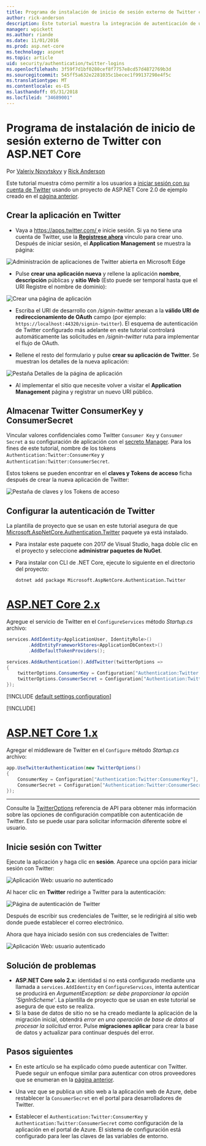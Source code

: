 ```yaml
---
title: Programa de instalación de inicio de sesión externo de Twitter con ASP.NET Core
author: rick-anderson
description: Este tutorial muestra la integración de autenticación de usuario de cuenta de Twitter en una aplicación existente de ASP.NET Core.
manager: wpickett
ms.author: riande
ms.date: 11/01/2016
ms.prod: asp.net-core
ms.technology: aspnet
ms.topic: article
uid: security/authentication/twitter-logins
ms.openlocfilehash: 3f59f7d1bf0280cef8f7757e8cd57d4872769b3d
ms.sourcegitcommit: 545ff5a632e2281035c1becec1f99137298e4f5c
ms.translationtype: MT
ms.contentlocale: es-ES
ms.lasthandoff: 05/31/2018
ms.locfileid: "34689001"
---
```

# <a name="twitter-external-login-setup-with-aspnet-core"></a>Programa de instalación de inicio de sesión externo de Twitter con ASP.NET Core

Por [Valeriy Novytskyy](https://github.com/01binary) y [Rick Anderson](https://twitter.com/RickAndMSFT)

Este tutorial muestra cómo permitir a los usuarios a [iniciar sesión con su cuenta de Twitter](https://dev.twitter.com/web/sign-in/desktop-browser) usando un proyecto de ASP.NET Core 2.0 de ejemplo creado en el [página anterior](xref:security/authentication/social/index).

## <a name="create-the-app-in-twitter"></a>Crear la aplicación en Twitter

* Vaya a [ https://apps.twitter.com/ ](https://apps.twitter.com/) e inicie sesión. Si ya no tiene una cuenta de Twitter, use la **[Regístrese ahora](https://twitter.com/signup)** vínculo para crear uno. Después de iniciar sesión, el **Application Management** se muestra la página:

![Administración de aplicaciones de Twitter abierta en Microsoft Edge](index/_static/TwitterAppManage.png)

* Pulse **crear una aplicación nueva** y rellene la aplicación **nombre**, **descripción** públicas y **sitio Web** (Esto puede ser temporal hasta que el URI Registre el nombre de dominio):

![Crear una página de aplicación](index/_static/TwitterCreate.png)

* Escriba el URI de desarrollo con */signin-twitter* anexan a la **válido URI de redireccionamiento de OAuth** campo (por ejemplo: `https://localhost:44320/signin-twitter`). El esquema de autenticación de Twitter configurado más adelante en este tutorial controlará automáticamente las solicitudes en */signin-twitter* ruta para implementar el flujo de OAuth.

* Rellene el resto del formulario y pulse **crear su aplicación de Twitter**. Se muestran los detalles de la nueva aplicación:

![Pestaña Detalles de la página de aplicación](index/_static/TwitterAppDetails.png)

* Al implementar el sitio que necesite volver a visitar el **Application Management** página y registrar un nuevo URI público.

## <a name="storing-twitter-consumerkey-and-consumersecret"></a>Almacenar Twitter ConsumerKey y ConsumerSecret

Vincular valores confidenciales como Twitter `Consumer Key` y `Consumer Secret` a su configuración de aplicación con el [secreto Manager](xref:security/app-secrets). Para los fines de este tutorial, nombre de los tokens `Authentication:Twitter:ConsumerKey` y `Authentication:Twitter:ConsumerSecret`.

Estos tokens se pueden encontrar en el **claves y Tokens de acceso** ficha después de crear la nueva aplicación de Twitter:

![Pestaña de claves y los Tokens de acceso](index/_static/TwitterKeys.png)

## <a name="configure-twitter-authentication"></a>Configurar la autenticación de Twitter

La plantilla de proyecto que se usan en este tutorial asegura de que [Microsoft.AspNetCore.Authentication.Twitter](https://www.nuget.org/packages/Microsoft.AspNetCore.Authentication.Twitter) paquete ya está instalado.

* Para instalar este paquete con 2017 de Visual Studio, haga doble clic en el proyecto y seleccione **administrar paquetes de NuGet**.
* Para instalar con CLI de .NET Core, ejecute lo siguiente en el directorio del proyecto:

   `dotnet add package Microsoft.AspNetCore.Authentication.Twitter`

# <a name="aspnet-core-2xtabaspnetcore2x"></a>[ASP.NET Core 2.x](#tab/aspnetcore2x/)

Agregue el servicio de Twitter en el `ConfigureServices` método *Startup.cs* archivo:

```csharp
services.AddIdentity<ApplicationUser, IdentityRole>()
        .AddEntityFrameworkStores<ApplicationDbContext>()
        .AddDefaultTokenProviders();

services.AddAuthentication().AddTwitter(twitterOptions =>
{
    twitterOptions.ConsumerKey = Configuration["Authentication:Twitter:ConsumerKey"];
    twitterOptions.ConsumerSecret = Configuration["Authentication:Twitter:ConsumerSecret"];
});
```

[!INCLUDE [default settings configuration](includes/default-settings.md)]

[!INCLUDE[](~/includes/chain-auth-providers.md)]

# <a name="aspnet-core-1xtabaspnetcore1x"></a>[ASP.NET Core 1.x](#tab/aspnetcore1x/)

Agregar el middleware de Twitter en el `Configure` método *Startup.cs* archivo:

```csharp
app.UseTwitterAuthentication(new TwitterOptions()
{
    ConsumerKey = Configuration["Authentication:Twitter:ConsumerKey"],
    ConsumerSecret = Configuration["Authentication:Twitter:ConsumerSecret"]
});
```

---

Consulte la [TwitterOptions](/dotnet/api/microsoft.aspnetcore.builder.twitteroptions) referencia de API para obtener más información sobre las opciones de configuración compatible con autenticación de Twitter. Esto se puede usar para solicitar información diferente sobre el usuario.

## <a name="sign-in-with-twitter"></a>Inicie sesión con Twitter

Ejecute la aplicación y haga clic en **sesión**. Aparece una opción para iniciar sesión con Twitter:

![Aplicación Web: usuario no autenticado](index/_static/DoneTwitter.png)

Al hacer clic en **Twitter** redirige a Twitter para la autenticación:

![Página de autenticación de Twitter](index/_static/TwitterLogin.png)

Después de escribir sus credenciales de Twitter, se le redirigirá al sitio web donde puede establecer el correo electrónico.

Ahora que haya iniciado sesión con sus credenciales de Twitter:

![Aplicación Web: usuario autenticado](index/_static/Done.png)

## <a name="troubleshooting"></a>Solución de problemas

* **ASP.NET Core solo 2.x:** identidad si no está configurado mediante una llamada a `services.AddIdentity` en `ConfigureServices`, intenta autenticar se producirá en *ArgumentException: se debe proporcionar la opción 'SignInScheme'*. La plantilla de proyecto que se usan en este tutorial se asegura de que esto se realiza.
* Si la base de datos de sitio no se ha creado mediante la aplicación de la migración inicial, obtendrá *error en una operación de base de datos al procesar la solicitud* error. Pulse **migraciones aplicar** para crear la base de datos y actualizar para continuar después del error.

## <a name="next-steps"></a>Pasos siguientes

* En este artículo se ha explicado cómo puede autenticar con Twitter. Puede seguir un enfoque similar para autenticar con otros proveedores que se enumeran en la [página anterior](xref:security/authentication/social/index).

* Una vez que se publica un sitio web a la aplicación web de Azure, debe restablecer la `ConsumerSecret` en el portal para desarrolladores de Twitter.

* Establecer el `Authentication:Twitter:ConsumerKey` y `Authentication:Twitter:ConsumerSecret` como configuración de la aplicación en el portal de Azure. El sistema de configuración está configurado para leer las claves de las variables de entorno.
